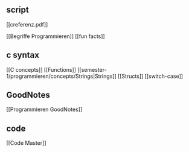 ## script
[[creferenz.pdf]]

[[Begriffe Programmieren]]
[[fun facts]]


## c syntax
[[C concepts]]
[[Functions]]
[[semester-1/programmieren/concepts/Strings|Strings]]
[[Structs]]
[[switch-case]]


## GoodNotes
[[Programmieren GoodNotes]]

## code
[[Code Master]]
